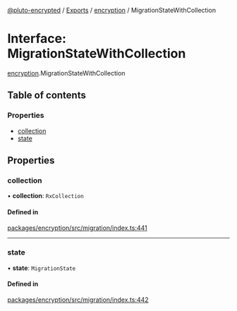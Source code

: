 [@pluto-encrypted](../README.md) / [Exports](../modules.md) / [encryption](../modules/encryption.md) / MigrationStateWithCollection

# Interface: MigrationStateWithCollection

[encryption](../modules/encryption.md).MigrationStateWithCollection

## Table of contents

### Properties

- [collection](encryption.MigrationStateWithCollection.md#collection)
- [state](encryption.MigrationStateWithCollection.md#state)

## Properties

### collection

• **collection**: `RxCollection`

#### Defined in

[packages/encryption/src/migration/index.ts:441](https://github.com/atala-community-projects/pluto-encrypted/blob/b57641f/packages/encryption/src/migration/index.ts#L441)

___

### state

• **state**: `MigrationState`

#### Defined in

[packages/encryption/src/migration/index.ts:442](https://github.com/atala-community-projects/pluto-encrypted/blob/b57641f/packages/encryption/src/migration/index.ts#L442)
